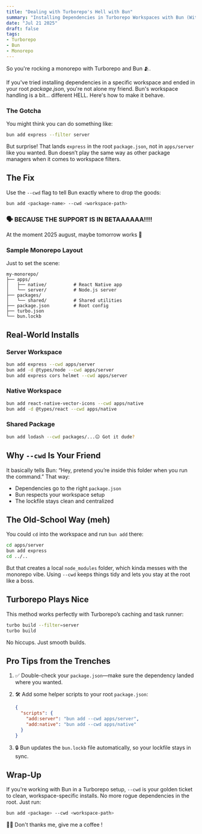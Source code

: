 ```yaml
---
title: "Dealing with Turborepo's Hell with Bun"
summary: "Installing Dependencies in Turborepo Workspaces with Bun (Without Losing Yourself)"
date: "Jul 21 2025"
draft: false
tags:
- Turborepo
- Bun
- Monorepo
---
```


So you're rocking a monorepo with Turborepo and Bun 🫂.

If you've tried installing dependencies in a specific workspace and ended in your root *package.json*, you're not alone my friend. Bun's workspace handling is a bit... different HELL. Here's how to make it behave.

### The Gotcha

You might think you can do something like:

```bash
bun add express --filter server
````

But surprise! That lands `express` in the root `package.json`, not in `apps/server` like you wanted. Bun doesn’t play the same way as other package managers when it comes to workspace filters.

## The Fix

Use the `--cwd` flag to tell Bun exactly where to drop the goods:

```bash
bun add <package-name> --cwd <workspace-path>
```

### 🗣️ BECAUSE THE SUPPORT IS IN BETAAAAAA!!!!
At the moment 2025 august, maybe tomorrow works 🙂

### Sample Monorepo Layout

Just to set the scene:

```
my-monorepo/
├── apps/
│   ├── native/          # React Native app
│   └── server/          # Node.js server
├── packages/
│   └── shared/          # Shared utilities
├── package.json         # Root config
├── turbo.json
└── bun.lockb
```

## Real-World Installs

### Server Workspace

```bash
bun add express --cwd apps/server
bun add -d @types/node --cwd apps/server
bun add express cors helmet --cwd apps/server
```

### Native Workspace

```bash
bun add react-native-vector-icons --cwd apps/native
bun add -d @types/react --cwd apps/native
```

### Shared Package

```bash
bun add lodash --cwd packages/...😐 Got it dude?
```

## Why `--cwd` Is Your Friend

It basically tells Bun: “Hey, pretend you’re inside this folder when you run the command.” That way:

- Dependencies go to the right `package.json`
- Bun respects your workspace setup
- The lockfile stays clean and centralized

## The Old-School Way (meh)

You could `cd` into the workspace and run `bun add` there:

```bash
cd apps/server
bun add express
cd ../..
```

But that creates a local `node_modules` folder, which kinda messes with the monorepo vibe. Using `--cwd` keeps things tidy and lets you stay at the root like a boss.

## Turborepo Plays Nice

This method works perfectly with Turborepo’s caching and task runner:

```bash
turbo build --filter=server
turbo build
```

No hiccups. Just smooth builds.

## Pro Tips from the Trenches

1. ✅ Double-check your `package.json`—make sure the dependency landed where you wanted.
2. 🛠️ Add some helper scripts to your root `package.json`:
    
    ```json
    {
      "scripts": {
        "add:server": "bun add --cwd apps/server",
        "add:native": "bun add --cwd apps/native"
      }
    }
    ```
    
3. 🔒 Bun updates the `bun.lockb` file automatically, so your lockfile stays in sync.

## Wrap-Up

If you're working with Bun in a Turborepo setup, `--cwd` is your golden ticket to clean, workspace-specific installs. No more rogue dependencies in the root. Just run:

```bash
bun add <package> --cwd <workspace-path>
```

🧘‍♂️ Don't thanks me,  give me a coffee !